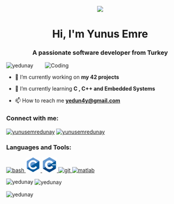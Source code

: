 <p align="center">
  <img src="https://www.yash.com/wp-content/uploads/2021/06/python-blogn-banner2.png"/>

<h1 align="center">Hi, I'm Yunus Emre</h1>
<h3 align="center">A passionate software developer from Turkey</h3>
<img align="right" alt="Coding" width="400" src="https://miro.medium.com/v2/resize:fit:1144/1*My6kVZDhTdhVd1ygwqj-AQ.gif">

<p align="left"> <img src="https://komarev.com/ghpvc/?username=yedunay&label=Profile%20views&color=0e75b6&style=flat" alt="yedunay" /> </p>

- 🔭 I’m currently working on **my 42 projects**

- 🌱 I’m currently learning **C , C++ and Embedded Systems**

- 📫 How to reach me **yedun4y@gmail.com**

<h3 align="left">Connect with me:</h3>
<p align="left">
<a href="https://linkedin.com/in/yunusemredunay" target="blank"><img align="center" src="https://raw.githubusercontent.com/rahuldkjain/github-profile-readme-generator/master/src/images/icons/Social/linked-in-alt.svg" alt="yunusemredunay" height="30" width="40" /></a>
<a href="https://instagram.com/yunusemredunay" target="blank"><img align="center" src="https://raw.githubusercontent.com/rahuldkjain/github-profile-readme-generator/master/src/images/icons/Social/instagram.svg" alt="yunusemredunay" height="30" width="40" /></a>
</p>

<h3 align="left">Languages and Tools:</h3>
<p align="left"> <a href="https://www.gnu.org/software/bash/" target="_blank" rel="noreferrer"> <img src="https://www.vectorlogo.zone/logos/gnu_bash/gnu_bash-icon.svg" alt="bash" width="40" height="40"/> </a> <a href="https://www.cprogramming.com/" target="_blank" rel="noreferrer"> <img src="https://raw.githubusercontent.com/devicons/devicon/master/icons/c/c-original.svg" alt="c" width="40" height="40"/> </a> <a href="https://www.w3schools.com/cpp/" target="_blank" rel="noreferrer"> <img src="https://raw.githubusercontent.com/devicons/devicon/master/icons/cplusplus/cplusplus-original.svg" alt="cplusplus" width="40" height="40"/> </a> <a href="https://git-scm.com/" target="_blank" rel="noreferrer"> <img src="https://www.vectorlogo.zone/logos/git-scm/git-scm-icon.svg" alt="git" width="40" height="40"/> </a> <a href="https://www.mathworks.com/" target="_blank" rel="noreferrer"> <img src="https://upload.wikimedia.org/wikipedia/commons/2/21/Matlab_Logo.png" alt="matlab" width="40" height="40"/> </a> </p>

<p><img align="left" src="https://github-readme-stats.vercel.app/api/top-langs?username=yedunay&show_icons=true&locale=en&layout=compact" alt="yedunay" /></p>

<p>&nbsp;<img align="center" src="https://github-readme-stats.vercel.app/api?username=yedunay&show_icons=true&locale=en" alt="yedunay" /></p>

<p><img align="center" src="https://github-readme-streak-stats.herokuapp.com/?user=yedunay&" alt="yedunay" /></p>
